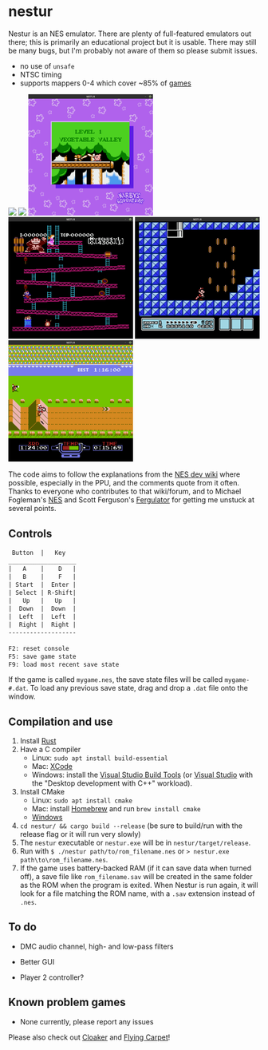 # nestur

Nestur is an NES emulator. There are plenty of full-featured emulators out there; this is primarily an educational project but it is usable. There may still be many bugs, but I'm probably not aware of them so please submit issues.
- no use of `unsafe`
- NTSC timing
- supports mappers 0-4 which cover ~85% of [games](http://tuxnes.sourceforge.net/nesmapper.txt)

<img src="pics/smb.png" width=250> <img src="pics/zelda_dungeon.png" width=250> <img src="pics/kirby.png" width=250> <img src="pics/dk.png" width=250> <img src="pics/smb3.png" width=250> <img src="pics/excitebike.png" width=250>

The code aims to follow the explanations from the [NES dev wiki](https://wiki.nesdev.com/w/index.php/NES_reference_guide) where possible, especially in the PPU, and the comments quote from it often. Thanks to everyone who contributes to that wiki/forum, and to Michael Fogleman's [NES](https://github.com/fogleman/nes) and Scott Ferguson's [Fergulator](https://github.com/scottferg/Fergulator) for getting me unstuck at several points.

## Controls
```
 Button  |   Key
___________________
|   A    |    D   |
|   B    |    F   |
| Start  |  Enter |
| Select | R-Shift|
|   Up   |   Up   |
|  Down  |  Down  |
|  Left  |  Left  |
|  Right |  Right |
-------------------

F2: reset console
F5: save game state
F9: load most recent save state
```
If the game is called `mygame.nes`, the save state files will be called `mygame-#.dat`. To load any previous save state, drag and drop a `.dat` file onto the window.

## Compilation and use

1. Install [Rust](https://www.rust-lang.org/tools/install)
2. Have a C compiler
    - Linux: `sudo apt install build-essential`
    - Mac: [XCode](https://apps.apple.com/us/app/xcode/id497799835)
    - Windows: install the [Visual Studio Build Tools](https://visualstudio.microsoft.com/thank-you-downloading-visual-studio/?sku=BuildTools&rel=16) (or [Visual Studio](https://docs.microsoft.com/en-us/cpp/build/vscpp-step-0-installation?view=vs-2019) with the "Desktop development with C++" workload).
3. Install CMake
    - Linux: `sudo apt install cmake`
    - Mac: install [Homebrew](https://brew.sh/) and run `brew install cmake`
    - [Windows](https://cmake.org/download/)
4. `cd nestur/ && cargo build --release` (be sure to build/run with the release flag or it will run very slowly)
5. The `nestur` executable or `nestur.exe` will be in `nestur/target/release`.
6. Run with `$ ./nestur path/to/rom_filename.nes` or `> nestur.exe path\to\rom_filename.nes`.
7. If the game uses battery-backed RAM (if it can save data when turned off), a save file like `rom_filename.sav` will be created in the same folder as the ROM when the program is exited. When Nestur is run again, it will look for a file matching the ROM name, with a `.sav` extension instead of `.nes`.

## To do

- DMC audio channel, high- and low-pass filters

- Better GUI

- Player 2 controller?

## Known problem games

- None currently, please report any issues


Please also check out [Cloaker](https://github.com/spieglt/cloaker) and [Flying Carpet](https://github.com/spieglt/flyingcarpet)!
